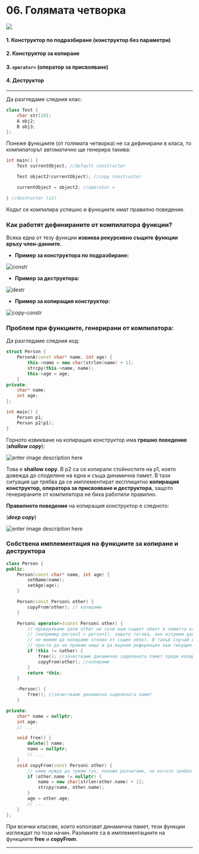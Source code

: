# 06. **Голямата четворка**

![](https://media0.giphy.com/media/v1.Y2lkPTc5MGI3NjExaGpkd254bHJvd28wcXdhaTl5eWZ4cHpsZ25jZWFvY2l1b2RnYWp0cSZlcD12MV9pbnRlcm5hbF9naWZfYnlfaWQmY3Q9Zw/6hhqGnU2V3wIw/giphy.gif)

#### 1. Конструктор по подразбиране (конструктор без параметри)

#### 2. Конструктор за копиране

#### 3. `operator=` (оператор за присвояване)

#### 4. Деструктор

---

Да разгледаме следния клас:

```c++
class Test {
	char str[20];
	A obj2;
	B obj3;
};
```

Понеже функциите (от голямата четворка) не са дефинирани в класа, то компилаторът автоматично ще генерира такива:

```c++
int main() {
	Test currentObject; //default constructor

	Test object2(currentObject); //copy constructor

	currentObject = object2; //operator =

} //destructor (x2)
```

Кодът се компилира успешно и функциите имат правилно поведение.

### **Как работят дефинираните от компилатора функции?**

Всяка една от тезу функции **извиква рекурсивно същите функции връху член-данните.**

- **Пример за конструктора по подразбиране:**

![constr](https://i.ibb.co/s2m8XtC/1.png)

- **Пример за деструктора:**

![destr](https://i.ibb.co/kmYSzP7/2.png)

- **Пример за копиращия конструктор:**

![copy-constr](https://i.ibb.co/9Vqk7Mn/3.png)

### **Проблем при функциите, генерирани от компилатора:**

Да разгледаме следния код:

```c++
struct Person {
	PersonA(const char* name, int age) {
		this->name = new char[strlen(name) + 1];
		strcpy(this->name, name);
		this->age = age;
	}
private:
	char* name;
	int age;
};

int main() {
	Person p1;
	Person p2(p1);
}
```

Горното извикване на копиращия конструктор има **грешно поведение** (**_shallow copy_**):

![enter image description here](https://i.ibb.co/q5rfGBf/Capture.png)

Това е **shallow copy**. В p2 са се копирали стойностите на p1, което довежда до споделяне на една и съща динамична памет.
В тази ситуация ще трябва да се имплементират експлицитно **копиращия конструктор, оператора за присвояване и деструктора**, защото генерираните от компилатора не биха работили правилно.

**Правилното поведение** на копиращия конструктор е следното:

(**_deep copy_**)

![enter image description here](https://i.ibb.co/XZq5rGT/33.png)

### Собствена имплементация на функциите за копиране и деструктора

```c++
class Person {
public:
	Person(const char* name, int age) {
		setName(name);
		setAge(age);
	}

	Person(const Person& other) {
		copyFrom(other); // копираме
	}

	Person& operator=(const Person& other) {
        // проверяваме дали other не сочи към същият обект в паметта като this
        // (например person1 = person1), защото тогава, ако изтрием данните
        // не можем да копираме отново от същия обект. В такъв случай искаме
        // просто да не правим нищо и да върнем референция към текущия обект
		if (this != &other) {
			free(); //зачистваме динамично заделената памет преди копиране
			copyFrom(other); //копираме
		}
		return *this;
	}

	~Person() {
		free(); //зачистваме динамично заделената памет
	}

private:
    char* name = nullptr;
    int age;
    // ...

    void free() {
        delete[] name;
        name = nullptr;
        // ...
    }
    void copyFrom(const Person& other) {
        // няма нужда да трием тук, понеже разчитаме, че когато трябва free() функцията ще е извикана преди copyFrom
        if (other.name != nullptr) {
            name = new char[strlen(other.name) + 1];
            strcpy(name, other.name);
        }
        age = other.age;
        // ...
    }
};
```

При всички класове, които използват динамична памет, тези функции изглеждат по този начин. Разликите са в имплементациите на функциите **free** и **copyFrom**.

---
